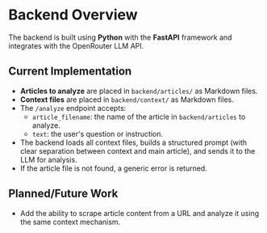 # Backend Overview

The backend is built using **Python** with the **FastAPI** framework and integrates with the OpenRouter LLM API.

## Current Implementation
- **Articles to analyze** are placed in `backend/articles/` as Markdown files.
- **Context files** are placed in `backend/context/` as Markdown files.
- The `/analyze` endpoint accepts:
  - `article_filename`: the name of the article in `backend/articles` to analyze.
  - `text`: the user's question or instruction.
- The backend loads all context files, builds a structured prompt (with clear separation between context and main article), and sends it to the LLM for analysis.
- If the article file is not found, a generic error is returned.

## Planned/Future Work
- Add the ability to scrape article content from a URL and analyze it using the same context mechanism.

